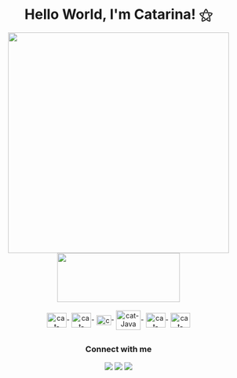 <h1 align="center">
  Hello World, I'm Catarina! ⚝
</h1>

<div align="center">
<a href="https://github.com/catarinaguima/convoychat">
  <img align="center"  width="450" src="https://github-readme-stats.vercel.app/api?username=catarinaguima&show_icons=true&count_private=true&theme=radical" />
</a> 
<a href="https://github.com/catarinaguima/github-readme-stats"> 
  <img align="center" height="100" width="250" src="https://github-readme-stats.vercel.app/api/top-langs/?username=catarinaguima&layout=compact&theme=radical" /> 
</a>
</div>


<div style="display: inline_block" align="center"><br>
 <img align="center" alt="cat-HTML" height="30" width="40" src="https://cdn.jsdelivr.net/gh/devicons/devicon/icons/html5/html5-original-wordmark.svg" />-
 <img align="center" alt="cat-CSS" height="30" width="40" src="https://cdn.jsdelivr.net/gh/devicons/devicon/icons/css3/css3-original-wordmark.svg" />-
 <img align="center" alt="cat-JavaScript" height="20" width="30" src="https://cdn.jsdelivr.net/gh/devicons/devicon/icons/javascript/javascript-original.svg" />-
 <img align="center" alt="cat-Java" height="40" width="50" src="https://cdn.jsdelivr.net/gh/devicons/devicon/icons/java/java-original-wordmark.svg" />-
 <img align="center" alt="cat-react" height="30" width="40" src="https://cdn.jsdelivr.net/gh/devicons/devicon/icons/react/react-original-wordmark.svg" />-
 <img align="center" alt="cat-python" height="30" width="40" src="https://cdn.jsdelivr.net/gh/devicons/devicon/icons/python/python-original-wordmark.svg" />              </div>

##
<h3 align="center">
  Connect with me
</h3>

<div align="center"> 
  <a href="https://www.instagram.com/catarinaguimaraess/" target="_blank"><img src="https://img.shields.io/badge/-Instagram-%23E4405F?style=for-the-badge&logo=instagram&logoColor=white" target="_blank"></a>
  <a href = "mailto:catarina.guimaraes15@gmail.com"><img src="https://img.shields.io/badge/-Gmail-%23333?style=for-the-badge&logo=gmail&logoColor=white" target="_blank"></a>
  <a href="https://www.linkedin.com/in/catarina-guimar%C3%A3es-49253676/" target="_blank"><img src="https://img.shields.io/badge/-LinkedIn-%230077B5?style=for-the-badge&logo=linkedin&logoColor=white" target="_blank"></a> 
</div>


